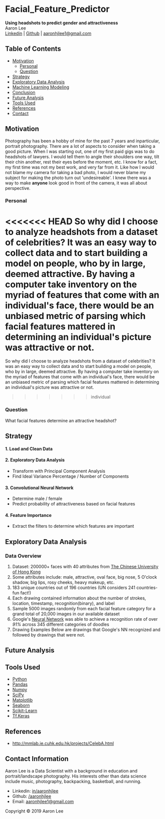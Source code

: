 <!-- ![](images/doodle_predictor_banner.png) -->

# Facial_Feature_Predictor
**Using headshots to predict gender and attractiveness**
<br>Aaron Lee
<br>
[Linkedin](http://www.linkedin.com/in/aaronhjlee)  |  [Github](https://github.com/aaronhjlee)   |   aaronhjlee1@gmail.com

## Table of Contents

* [Motivation](#motivation)
  * [Personal](#personal)
  * [Question](#question)
* [Strategy](#strategy)
* [Exploratory Data Analysis](#exploratory-data-analysis)
* [Machine Learning Modeling](#machine-learning-models)
* [Conclusion](#conclusion)
* [Future Analysis](#future-analysis)
* [Tools Used](#tools-used)
* [References](#references)
* [Contact](#contact-information)

## Motivation

Photography has been a hobby of mine for the past 7 years and inparticular, portrait photography. There are a lot of aspects to consider when taking a good picture. When I was starting out, one of my first paid gigs was to do headshots of lawyers. I would tell them to angle their shoulders one way, tilt their chin another, rest their eyes before the moment, etc. I know for a fact, my first time was not my best work, and very far from it. Like how I would not blame my camera for taking a bad photo, I would never blame my subject for making the photo turn out 'undesireable'. I knew there was a way to make **anyone** look good in front of the camera, it was all about perspective. 

### Personal

<<<<<<< HEAD
So why did I choose to analyze headshots from a dataset of celebrities? It was an easy way to collect data and to start building a model on people, who by in large, deemed attractive. By having a computer take inventory on the myriad of features that come with an individual's face, there would be an unbiased metric of parsing which facial features mattered in determining an individual's picture was attractive or not. 
=======
So why did I choose to analyze headshots from a dataset of celebrities? It was an easy way to collect data and to start building a model on people, who by in large, deemed attractive. By having a computer take inventory on the myriad of features that come with an individual's face, there would be an unbiased metric of parsing which facial features mattered in determining an individual's picture was attractive or not.
>>>>>>> individual

### Question

What facial features determine an attractive headshot?

## Strategy

#### 1. Load and Clean Data
#### 2. Exploratory Data Analysis
* Transform with Principal Component Analysis
* Find Ideal Variance Percentage / Number of Components
#### 3. Convolutional Neural Network
* Determine male / female
* Predict probability of attractiveness based on facial features
#### 4. Feature Importance 
* Extract the filters to determine which features are important

## Exploratory Data Analysis

### Data Overview
  1. Dataset: 200000+ faces with 40 attributes from [The Chinese University of Hong Kong](http://mmlab.ie.cuhk.edu.hk/projects/CelebA.html)
  2. Some attributes include: male, attractive, oval face, big nose, 5 O'clock shadow, big lips, rosy cheeks, heavy makeup, etc. 
  3. 183 unique countries out of 196 countries (UN considers 241 countries-fun fact!)
  4. Each drawing contained information about the number of strokes, location, timestamp, recognition(binary), and label
  5. Sample 5000 images randomly from each facial feature category for a grand total of 20,000 images in our available dataset
  6. Google's [Neural Network](https://adventuresinmachinelearning.com/python-tensorflow-tutorial/) was able to achieve a recognition rate of over *91%* across 345 different categories of doodles
  7. Drawing Examples
Below are drawings that Google's NN recognized and followed by drawings that were not. 

## Future Analysis

## Tools Used

* [Python](https://www.python.org/)
* [Pandas](https://pandas.pydata.org/)
* [Numpy](http://www.numpy.org/)
* [SciPy](https://www.scipy.org/)
* [Matplotlib](https://matplotlib.org/)
* [Seaborn](https://seaborn.pydata.org/)
* [Scikit-Learn](https://scikit-learn.org/stable/)
* [Tf.Keras](https://www.tensorflow.org/guide/keras)

## References

* http://mmlab.ie.cuhk.edu.hk/projects/CelebA.html

## Contact Information
Aaron Lee is a Data Scientist with a background in education and portrait/landscape photography. His interests other than data science include music, photography, backpacking, basketball, and running. 

* Linkedin: [in/aaronhjlee](https://www.linkedin.com/in/aaronhjlee/)
* Github: [/aaronhjlee](https://github.com/Aaronhjlee)
* Email: [aaronhjlee1@gmail.com](aaronhjlee1@gmail.com)

Copyright © 2019 Aaron Lee